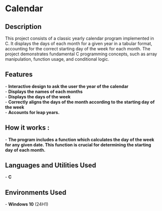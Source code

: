 <h1>Calendar</h1>

<h2>Description</h2>
This project consists of a classic yearly calendar program implemented in C. It displays the days of each month for a given year in a tabular format, accounting for the correct starting day of the week for each month. The project demonstrates fundamental C programming concepts, such as array manipulation, function usage, and conditional logic.
<br />

<h2>Features</h2>
- <b>Interactive design to ask the user the year of the calendar</b>  <br>
- <b>Displays the names of each months</b>  <br>
- <b>Displays the days of the week</b>  <br>
- <b>Correctly aligns the days of the month according to the starting day of the week</b>  <br>
- <b>Accounts for leap years.</b>  <br>

<h2>How it works :</h2>
- <b>The program includes a function which calculates the day of the week for any given date. This function is crucial for determining the starting day of each month.
</b>  <br>

<h2>Languages and Utilities Used</h2>
- <b>C</b>

<h2>Environments Used </h2>
- <b>Windows 10</b> (24H1)
